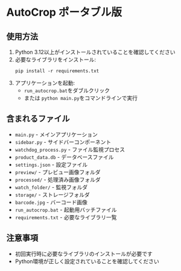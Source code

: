 # AutoCrop ポータブル版

## 使用方法

1. Python 3.12以上がインストールされていることを確認してください
2. 必要なライブラリをインストール:
   ```
   pip install -r requirements.txt
   ```
3. アプリケーションを起動:
   - `run_autocrop.bat`をダブルクリック
   - または `python main.py`をコマンドラインで実行

## 含まれるファイル

- `main.py` - メインアプリケーション
- `sidebar.py` - サイドバーコンポーネント
- `watchdog_process.py` - ファイル監視プロセス
- `product_data.db` - データベースファイル
- `settings.json` - 設定ファイル
- `preview/` - プレビュー画像フォルダ
- `processed/` - 処理済み画像フォルダ
- `watch_folder/` - 監視フォルダ
- `storage/` - ストレージフォルダ
- `barcode.jpg` - バーコード画像
- `run_autocrop.bat` - 起動用バッチファイル
- `requirements.txt` - 必要なライブラリ一覧

## 注意事項

- 初回実行時に必要なライブラリのインストールが必要です
- Python環境が正しく設定されていることを確認してください


